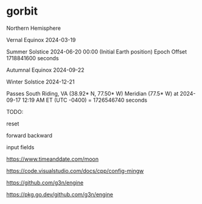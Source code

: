 # gorbit

Northern Hemisphere

Vernal Equinox 2024-03-19

Summer Solstice 2024-06-20 00:00 (Initial Earth position) Epoch Offset 1718841600 seconds

Autumnal Equinox 2024-09-22

Winter Solstice 2024-12-21

Passes South Riding, VA (38.92* N, 77.50* W) Meridian (77.5* W) at 2024-09-17 12:19 AM ET (UTC -0400) = 1726546740 seconds

TODO:

reset

forward backward

input fields

https://www.timeanddate.com/moon

https://code.visualstudio.com/docs/cpp/config-mingw

https://github.com/g3n/engine

https://pkg.go.dev/github.com/g3n/engine
